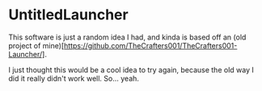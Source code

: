 # UntitledLauncher
This software is just a random idea I had, and kinda is based off an (old project of mine)[https://github.com/TheCrafters001/TheCrafters001-Launcher/].

I just thought this would be a cool idea to try again, because the old way I did it really didn't work well. So... yeah.